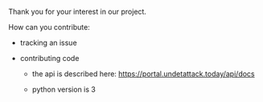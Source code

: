 Thank you for your interest in our project.

How can you contribute:

 - tracking an issue

 - contributing code

   - the api is described here: https://portal.undetattack.today/api/docs

   - python version is 3